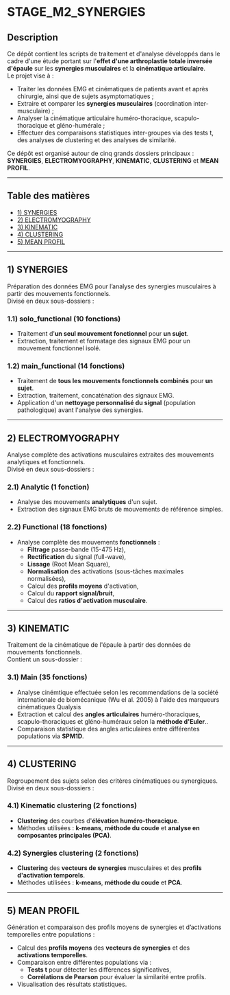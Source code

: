 # STAGE_M2_SYNERGIES

## Description
Ce dépôt contient les scripts de traitement et d'analyse développés dans le cadre d'une étude portant sur l'**effet d'une arthroplastie totale inversée d'épaule** sur les **synergies musculaires** et la **cinématique articulaire**.  
Le projet vise à :
- Traiter les données EMG et cinématiques de patients avant et après chirurgie, ainsi que de sujets asymptomatiques ;
- Extraire et comparer les **synergies musculaires** (coordination inter-musculaire) ;
- Analyser la cinématique articulaire huméro-thoracique, scapulo-thoracique et gléno-humérale ;
- Effectuer des comparaisons statistiques inter-groupes via des tests t, des analyses de clustering et des analyses de similarité.

Ce dépôt est organisé autour de cinq grands dossiers principaux : **SYNERGIES**, **ELECTROMYOGRAPHY**, **KINEMATIC**, **CLUSTERING** et **MEAN PROFIL**.  

---

## Table des matières
- [1) SYNERGIES](#1-synergies)
- [2) ELECTROMYOGRAPHY](#2-electromyography)
- [3) KINEMATIC](#3-kinematic)
- [4) CLUSTERING](#4-clustering)
- [5) MEAN PROFIL](#5-mean-profil)

---

## 1) SYNERGIES
Préparation des données EMG pour l’analyse des synergies musculaires à partir des mouvements fonctionnels.  
Divisé en deux sous-dossiers :

### 1.1) solo_functional (10 fonctions)
- Traitement d'**un seul mouvement fonctionnel** pour **un sujet**.
- Extraction, traitement et formatage des signaux EMG pour un mouvement fonctionnel isolé.

### 1.2) main_functional (14 fonctions)
- Traitement de **tous les mouvements fonctionnels combinés** pour **un sujet**.
- Extraction, traitement, concaténation des signaux EMG.
- Application d'un **nettoyage personnalisé du signal** (population pathologique) avant l'analyse des synergies.

---

## 2) ELECTROMYOGRAPHY
Analyse complète des activations musculaires extraites des mouvements analytiques et fonctionnels.  
Divisé en deux sous-dossiers :

### 2.1) Analytic (1 fonction)
- Analyse des mouvements **analytiques** d'un sujet.
- Extraction des signaux EMG bruts de mouvements de référence simples.

### 2.2) Functional (18 fonctions)
- Analyse complète des mouvements **fonctionnels** :
  - **Filtrage** passe-bande (15-475 Hz),
  - **Rectification** du signal (full-wave),
  - **Lissage** (Root Mean Square),
  - **Normalisation** des activations (sous-tâches maximales normalisées),
  - Calcul des **profils moyens** d'activation,
  - Calcul du **rapport signal/bruit**,
  - Calcul des **ratios d'activation musculaire**.

---

## 3) KINEMATIC
Traitement de la cinématique de l'épaule à partir des données de mouvements fonctionnels.  
Contient un sous-dossier :

### 3.1) Main (35 fonctions)
- Analyse cinémtique effectuée selon les recommendations de la société internationale de biomécanique (Wu el al. 2005) à l'aide des marqueurs cinématiques Qualysis
- Extraction et calcul des **angles articulaires** huméro-thoraciques, scapulo-thoraciques et gléno-huméraux selon la **méthode d'Euler**..
- Comparaison statistique des angles articulaires entre différentes populations via **SPM1D**.

---

## 4) CLUSTERING
Regroupement des sujets selon des critères cinématiques ou synergiques.  
Divisé en deux sous-dossiers :

### 4.1) Kinematic clustering (2 fonctions)
- **Clustering** des courbes d'**élévation huméro-thoracique**.
- Méthodes utilisées : **k-means**, **méthode du coude** et **analyse en composantes principales (PCA)**.

### 4.2) Synergies clustering (2 fonctions)
- **Clustering** des **vecteurs de synergies** musculaires et des **profils d'activation temporels**.
- Méthodes utilisées : **k-means**, **méthode du coude** et **PCA**.

---

## 5) MEAN PROFIL
Génération et comparaison des profils moyens de synergies et d’activations temporelles entre populations :

- Calcul des **profils moyens** des **vecteurs de synergies** et des **activations temporelles**.
- Comparaison entre différentes populations via :
  - **Tests t** pour détecter les différences significatives,
  - **Corrélations de Pearson** pour évaluer la similarité entre profils.
- Visualisation des résultats statistiques.
